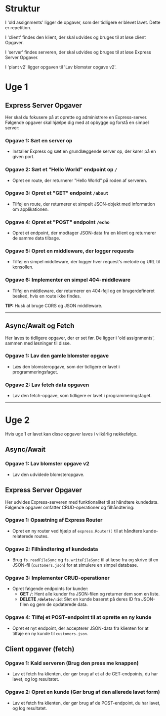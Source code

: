 # Struktur

I 'old assignments' ligger de opgaver, som der tidligere er blevet lavet. Dette er repetition.

I 'client' findes den klient, der skal udvides og bruges til at løse client Opgaver.

I 'server' findes serveren, der skal udvides og bruges til at løse Express Server Opgaver.

I 'plant v2' ligger opgaven til 'Lav blomster opgave v2'.


# Uge 1

## Express Server Opgaver 

Her skal du fokusere på at oprette og administrere en Express-server. Følgende opgaver skal hjælpe dig med at opbygge og forstå en simpel server:

### Opgave 1: Sæt en server op
- Installer Express og sæt en grundlæggende server op, der kører på en given port.

### Opgave 2: Sæt et "Hello World" endpoint op `/`
- Opret en route, der returnerer "Hello World" på roden af serveren.

### Opgave 3: Opret et "GET" endpoint `/about`
- Tilføj en route, der returnerer et simpelt JSON-objekt med information om applikationen.

### Opgave 4: Opret et "POST" endpoint `/echo`
- Opret et endpoint, der modtager JSON-data fra en klient og returnerer de samme data tilbage.

### Opgave 5: Opret en middleware, der logger requests
- Tilføj en simpel middleware, der logger hver request's metode og URL til konsollen.

### Opgave 6: Implementer en simpel 404-middleware
- Tilføj en middleware, der returnerer en 404-fejl og en brugerdefineret besked, hvis en route ikke findes.

**TIP:** Husk at bruge CORS og JSON middleware.

---

## Async/Await og Fetch

Her laves to tidligere opgaver, der er set før. De ligger i 'old assignments', sammen med løsninger til disse.

### Opgave 1: Lav den gamle blomster opgave
- Læs den blomsteropgave, som der tidligere er lavet i programmeringsfaget.

### Opgave 2: Lav fetch data opgaven 
- Lav den fetch-opgave, som tidligere er lavet i programmeringsfaget.

---

# Uge 2

Hvis uge 1 er lavet kan disse opgaver laves i vilkårlig rækkefølge.

## Async/Await

### Opgave 1: Lav blomster opgave v2 
- Lav den udvidede blomsteropgave.

## Express Server Opgaver

Her udvides Express-serveren med funktionalitet til at håndtere kundedata. Følgende opgaver omfatter CRUD-operationer og filhåndtering:

### Opgave 1: Opsætning af Express Router
- Opret en ny router ved hjælp af `express.Router()` til at håndtere kunde-relaterede routes.

### Opgave 2: Filhåndtering af kundedata
- Brug `fs.readFileSync` og `fs.writeFileSync` til at læse fra og skrive til en JSON-fil (`customers.json`) for at simulere en simpel database.

### Opgave 3: Implementer CRUD-operationer
- Opret følgende endpoints for kunder:
  - **GET `/`**: Hent alle kunder fra JSON-filen og returner dem som en liste.
  - **DELETE `/delete/:id`**: Slet en kunde baseret på deres ID fra JSON-filen og gem de opdaterede data.

### Opgave 4: Tilføj et POST-endpoint til at oprette en ny kunde
- Opret et nyt endpoint, der accepterer JSON-data fra klienten for at tilføje en ny kunde til `customers.json`.

## Client opgaver (fetch) 

### Opgave 1: Kald serveren (Brug den press me knappen)
- Lav et fetch fra klienten, der gør brug af et af de GET-endpoints, du har lavet, og log resultatet. 

### Opgave 2: Opret en kunde (Gør brug af den allerede lavet form)
- Lav et fetch fra klienten, der gør brug af de POST-endpoint, du har lavet, og log resultatet.